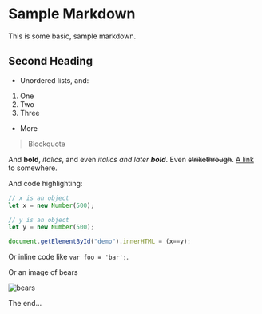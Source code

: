 # Sample Markdown

This is some basic, sample markdown.

## Second Heading

 * Unordered lists, and:
  1. One
  2. Two
  3. Three
 * More

> Blockquote

And **bold**, *italics*, and even *italics and later **bold***. Even ~~strikethrough~~. [A link](https://markdowntohtml.com) to somewhere.

And code highlighting:

```js
// x is an object
let x = new Number(500);

// y is an object
let y = new Number(500);

document.getElementById("demo").innerHTML = (x==y);
```

Or inline code like `var foo = 'bar';`.

Or an image of bears

![bears](http://placebear.com/200/200)

The end...